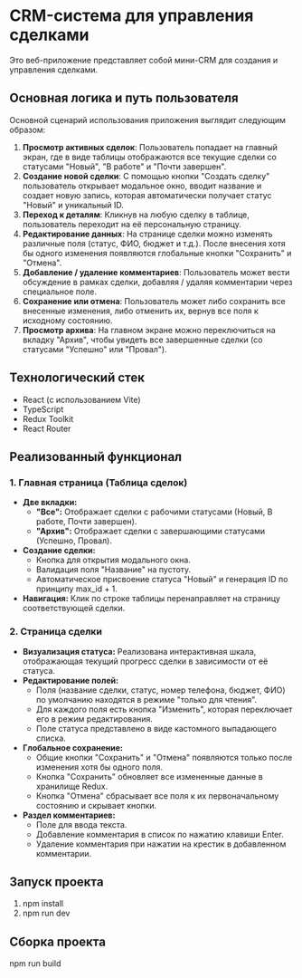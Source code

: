 # CRM-система для управления сделками

Это веб-приложение представляет собой мини-CRM для создания и управления сделками.

## Основная логика и путь пользователя
Основной сценарий использования приложения выглядит следующим образом:

1. **Просмотр активных сделок**: Пользователь попадает на главный экран, где в виде таблицы отображаются все текущие сделки со статусами "Новый", "В работе" и "Почти завершен".
2. **Создание новой сделки**: С помощью кнопки "Создать сделку" пользователь открывает модальное окно, вводит название и создает новую запись, которая автоматически получает статус "Новый" и уникальный ID.
3. **Переход к деталям**: Кликнув на любую сделку в таблице, пользователь переходит на её персональную страницу.
4. **Редактирование данных**: На странице сделки можно изменять различные поля (статус, ФИО, бюджет и т.д.). После внесения хотя бы одного изменения появляются глобальные кнопки "Сохранить" и "Отмена".
5. **Добавление / удаление комментариев**: Пользователь может вести обсуждение в рамках сделки, добавляя / удаляя комментарии через специальное поле.
6. **Сохранение или отмена**: Пользователь может либо сохранить все внесенные изменения, либо отменить их, вернув все поля к исходному состоянию.
7. **Просмотр архива**: На главном экране можно переключиться на вкладку "Архив", чтобы увидеть все завершенные сделки (со статусами "Успешно" или "Провал").

## Технологический стек
- React (с использованием Vite)
- TypeScript
- Redux Toolkit
- React Router

## Реализованный функционал
### 1. Главная страница (Таблица сделок)

- **Две вкладки:**
   - **"Все":** Отображает сделки с рабочими статусами (Новый, В работе, Почти завершен).
   - **"Архив":** Отображает сделки с завершающими статусами (Успешно, Провал).
- **Создание сделки:**
   - Кнопка для открытия модального окна.
   - Валидация поля "Название" на пустоту.
   - Автоматическое присвоение статуса "Новый" и генерация ID по принципу max_id + 1.
- **Навигация:** Клик по строке таблицы перенаправляет на страницу соответствующей сделки.

### 2. Страница сделки

- **Визуализация статуса:** Реализована интерактивная шкала, отображающая текущий прогресс сделки в зависимости от её статуса.
- **Редактирование полей:**
   - Поля (название сделки, статус, номер телефона, бюджет, ФИО) по умолчанию находятся в режиме "только для чтения".
   - Для каждого поля есть кнопка "Изменить", которая переключает его в режим редактирования.
   - Поле статуса представлено в виде кастомного выпадающего списка.
- **Глобальное сохранение:**
   - Общие кнопки "Сохранить" и "Отмена" появляются только после изменения хотя бы одного поля.
   - Кнопка "Сохранить" обновляет все измененные данные в хранилище Redux.
   - Кнопка "Отмена" сбрасывает все поля к их первоначальному состоянию и скрывает кнопки.
- **Раздел комментариев:**
   - Поле для ввода текста.
   - Добавление комментария в список по нажатию клавиши Enter.
   - Удаление комментария при нажатии на крестик в добавленном комментарии.

## Запуск проекта
1. npm install
2. npm run dev

## Сборка проекта
npm run build

